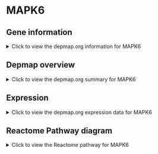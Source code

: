 <h1>MAPK6</h1>

<h2>Gene information</h2>
<details>
  <summary>Click to view the depmap.org information for MAPK6</summary>
  <p><a href="https://depmap.org/portal/gene/MAPK6?tab=about" target="_BLANK">Open page in a new tab...</a></p>
  <iframe src="https://depmap.org/portal/gene/MAPK6?tab=about" style="border:none;width:100%;height:800px"></iframe>
</details>

<h2>Depmap overview</h2>
<details>
  <summary>Click to view the depmap.org summary for MAPK6</summary>
  <p><a href="https://depmap.org/portal/gene/MAPK6?tab=overview" target="_BLANK">Open page in a new tab...</a></p>
  <iframe src="https://depmap.org/portal/gene/MAPK6?tab=overview" style="border:none;width:100%;height:800px"></iframe>
</details>

<h2>Expression</h2>
<details>
  <summary>Click to view the depmap.org expression data for MAPK6</summary>
  <p><a href="https://depmap.org/portal/gene/MAPK6?tab=characterization" target="_BLANK">Open page in a new tab...</a></p>
  <iframe src="https://depmap.org/portal/gene/MAPK6?tab=characterization" style="border:none;width:100%;height:800px"></iframe>
</details>



<h2>Reactome Pathway diagram</h2>
<details>
  <summary>Click to view the Reactome pathway for MAPK6</summary>
  <p><a href="https://reactome.org/PathwayBrowser/#/R-HSA-5687128" target="_BLANK">Open page in a new tab...</a></p>
  <p>MAPK6/MAPK4 signaling</p>
<iframe src="https://reactome.org/PathwayBrowser/#/R-HSA-5687128" style="border:none;width:100%;height:800px"></iframe>
</details>



